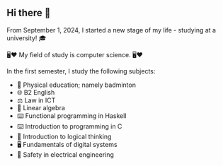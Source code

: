 ## Hi there 👋

From September 1, 2024, I started a new stage of my life - studying at a university! 🎓

🖥️❤️ My field of study is computer science. 🖥️❤️

In the first semester, I study the following subjects:
  - 🏸 Physical education; namely badminton
  - 🌐 B2 English
  - ⚖️ Law in ICT
  - 🧮 Linear algebra
  - ⌨️ Functional programming in Haskell
  - ⌨️ Introduction to programming in C
  - 💭 Introduction to logical thinking
  - 🖥️ Fundamentals of digital systems
  - 🔌 Safety in electrical engineering

